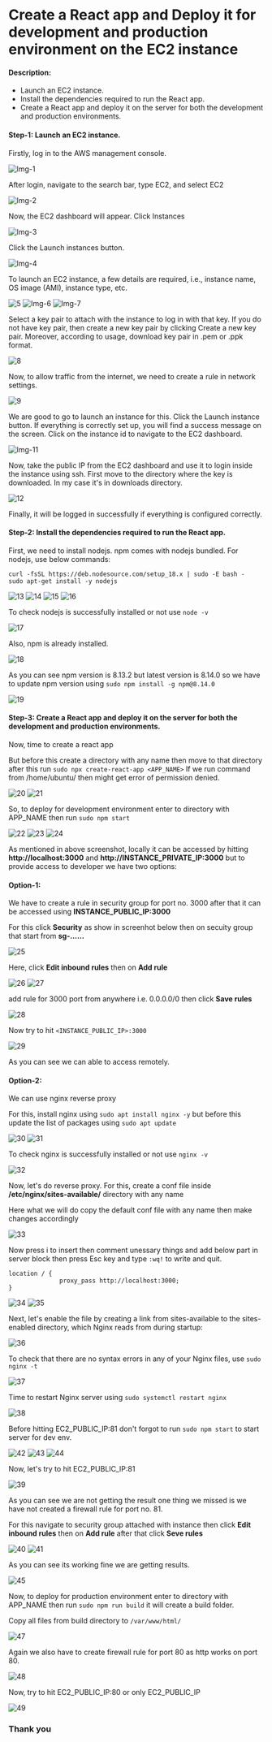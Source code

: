 # Create a React app and Deploy it for development and production environment on the EC2 instance

#### Description:

- Launch an EC2 instance.
- Install the dependencies required to run the React app.
- Create a React app and deploy it on the server for both the development and production environments.

#### Step-1: Launch an EC2 instance.

Firstly, log in to the AWS management console.

![Img-1](https://user-images.githubusercontent.com/74168188/178555843-f062573f-166c-4b06-b947-d2d11da46507.png)

After login, navigate to the search bar, type EC2, and select EC2

![Img-2](https://user-images.githubusercontent.com/74168188/178555883-5e169bfd-d205-4b99-9992-8dca7e957ff2.png)

Now, the EC2 dashboard will appear. Click Instances

![Img-3](https://user-images.githubusercontent.com/74168188/178555921-6213742a-726c-4532-923e-3edc4c4d1413.png)

Click the Launch instances button.

![Img-4](https://user-images.githubusercontent.com/74168188/178555939-529e74f0-6ece-43dc-aa1c-98d6b7f2deda.png)

To launch an EC2 instance, a few details are required, i.e., instance name, OS image (AMI), instance type, etc.

![5](https://user-images.githubusercontent.com/74168188/179711692-29904cac-6b33-4876-9fb0-07a4765d4d82.png)
![Img-6](https://user-images.githubusercontent.com/74168188/178556050-f90b180a-0dca-48fb-b30b-8365f9ac8f28.png)
![Img-7](https://user-images.githubusercontent.com/74168188/178556073-b0a18233-2e38-4dbd-926d-f7e411f7fa06.png)

Select a key pair to attach with the instance to log in with that key. If you do not have key pair, then create a new key pair by clicking Create a new key pair. Moreover, according to usage, download key pair in .pem or .ppk format.

![8](https://user-images.githubusercontent.com/74168188/179713553-227871ba-db62-496f-b361-2cf1ef3ff50e.png)

Now, to allow traffic from the internet, we need to create a rule in network settings.

![9](https://user-images.githubusercontent.com/74168188/179716719-a040568f-8b89-43df-817c-f39b35b19337.png)

We are good to go to launch an instance for this. Click the Launch instance button. If everything is correctly set up, you will find a success message on the screen. Click on the instance id to navigate to the EC2 dashboard.

![Img-11](https://user-images.githubusercontent.com/74168188/178556301-ac2e5bdd-7efa-4ad4-99d9-b669e599eefd.png)

Now, take the public IP from the EC2 dashboard and use it to login inside the instance using ssh. First move to the directory where the key is downloaded. In my case it's in downloads directory.

![12](https://user-images.githubusercontent.com/74168188/179716794-50844da9-ac7d-4599-8d95-1e653f87d932.png)

Finally, it will be logged in successfully if everything is configured correctly.

#### Step-2: Install the dependencies required to run the React app.

First, we need to install nodejs. npm comes with nodejs bundled. For nodejs, use below commands:
```
curl -fsSL https://deb.nodesource.com/setup_18.x | sudo -E bash -
sudo apt-get install -y nodejs
```

![13](https://user-images.githubusercontent.com/74168188/179720815-92a33f24-83a2-4aed-aa0c-a5fa0b7c28bf.png)
![14](https://user-images.githubusercontent.com/74168188/179720992-b54165f1-65d8-4a96-838c-1ddaa744bc12.png)
![15](https://user-images.githubusercontent.com/74168188/179721130-662d3cd1-a868-4779-a976-db75d49f2c63.png)
![16](https://user-images.githubusercontent.com/74168188/179741220-996e1ba3-f774-46e2-84ba-790513ae1ccb.png)

To check nodejs is successfully installed or not use ```node -v```

![17](https://user-images.githubusercontent.com/74168188/179741532-8f2e1597-a542-4693-ae08-facd3d630b2b.png)

Also, npm is already installed.

![18](https://user-images.githubusercontent.com/74168188/179742147-b31454f7-ddcb-42c0-8cb6-7197600e82a8.png)

As you can see npm version is 8.13.2 but latest version is 8.14.0 so we have to update npm version using ```sudo npm install -g npm@8.14.0```

![19](https://user-images.githubusercontent.com/74168188/179751261-b2900fad-593b-4e56-98d1-29ab356ac6f3.png)

#### Step-3: Create a React app and deploy it on the server for both the development and production environments.

Now, time to create a react app

But before this create a directory with any name then move to that directory after this run ```sudo npx create-react-app <APP_NAME>```
If we run command from /home/ubuntu/ then might get error of permission denied.

![20](https://user-images.githubusercontent.com/74168188/179753396-664262cb-97c3-42ed-b64c-eac91265298c.png)
![21](https://user-images.githubusercontent.com/74168188/179753481-d2dbd6ae-7ea5-46ad-a6fd-9b74a27bd0ff.png)

So, to deploy for development environment enter to directory with APP_NAME then run ```sudo npm start```

![22](https://user-images.githubusercontent.com/74168188/179756353-d66bd029-0c4e-4686-8e16-15938f175b7c.png)
![23](https://user-images.githubusercontent.com/74168188/179756429-44f20508-d324-43cc-970f-4aaff5de8e02.png)
![24](https://user-images.githubusercontent.com/74168188/179756440-9f709120-e3fb-4ea4-80c8-b551d063b4de.png)

As mentioned in above screenshot, locally it can be accessed by hitting **http://localhost:3000** and **http://INSTANCE_PRIVATE_IP:3000** but to provide access to developer we have two options: 

  #### Option-1:
  We have to create a rule in security group for port no. 3000 after that it can be accessed using **INSTANCE_PUBLIC_IP:3000**
  
  For this click **Security** as show in screenhot below then on secuity group that start from **sg-......**
  
  ![25](https://user-images.githubusercontent.com/74168188/179758967-76e85786-dc66-433a-89b8-2bee52a43c12.png)
  
  Here, click **Edit inbound rules** then on **Add rule**
  
  ![26](https://user-images.githubusercontent.com/74168188/179759062-c29fcf22-e5da-4508-9d9d-adc338039067.png)
  ![27](https://user-images.githubusercontent.com/74168188/179759294-f978d884-caa9-40ad-a764-4e96bdf1acf9.png)
  
  add rule for 3000 port from anywhere i.e. 0.0.0.0/0 then click **Save rules**
  
  ![28](https://user-images.githubusercontent.com/74168188/179760275-4b1e1549-ecb7-497a-8306-a1b6f4e11cc3.png)
  
  Now try to hit ```<INSTANCE_PUBLIC_IP>:3000```
  
  ![29](https://user-images.githubusercontent.com/74168188/179760337-0eaa2956-f798-49ca-ba1b-0db96d1d0ded.png)
  
  As you can see we can able to access remotely.
  
  #### Option-2:
  We can use nginx reverse proxy
  
  For this, install nginx using ```sudo apt install nginx -y``` but before this update the list of packages using ```sudo apt update```
  
  ![30](https://user-images.githubusercontent.com/74168188/179898309-322485e9-f2ce-419e-9746-365c14020b4d.png)
  ![31](https://user-images.githubusercontent.com/74168188/179898391-38c72a4f-4bd3-4226-a02f-fa95a0bbacbb.png)
  
  To check nginx is successfully installed or not use ```nginx -v```
  
  ![32](https://user-images.githubusercontent.com/74168188/179899358-0d5122d6-0d63-40e6-b4fe-6a539ce7d92c.png)
  
  Now, let's do reverse proxy. For this, create a conf file inside **/etc/nginx/sites-available/** directory with any name
  
  Here what we will do copy the default conf file with any name then make changes accordingly
  
  ![33](https://user-images.githubusercontent.com/74168188/179900145-2df1fda8-6955-460a-8317-b3049eb24c6c.png)
  
  Now press i to insert then comment unessary things and add below part in server block then press Esc key and type ```:wq!``` to write and quit.
  ```
  location / {
                proxy_pass http://localhost:3000;
  }
  ```
  ![34](https://user-images.githubusercontent.com/74168188/179904980-d1d57de0-4a79-45e2-94b0-095f2ab7ffdc.png)
  ![35](https://user-images.githubusercontent.com/74168188/179905013-bca9590a-9d04-4ed7-82f6-37aed0a65a54.png)
  
  Next, let's enable the file by creating a link from sites-available to the sites-enabled directory, which Nginx reads from during startup:
  
  ![36](https://user-images.githubusercontent.com/74168188/179904340-0e774f38-172e-45a3-be65-311e9a5d4cca.png)
  
  To check that there are no syntax errors in any of your Nginx files, use ```sudo nginx -t```
  
  ![37](https://user-images.githubusercontent.com/74168188/179906269-9afbb7a4-574b-4c6f-8474-477e8be16d55.png)
  
  Time to restart Nginx server using ```sudo systemctl restart nginx```
  
  ![38](https://user-images.githubusercontent.com/74168188/179905887-083ee32a-62ec-48ed-9923-4d90e661097f.png)
  
  Before hitting EC2_PUBLIC_IP:81 don't forgot to run ```sudo npm start``` to start server for dev env.
  
  ![42](https://user-images.githubusercontent.com/74168188/179915576-4bcbf06a-125a-469f-8827-01402af84b04.png)
  ![43](https://user-images.githubusercontent.com/74168188/179915597-eb2f0cc8-937b-4fb3-a646-22b09038da9e.png)
  ![44](https://user-images.githubusercontent.com/74168188/179915620-df5d33c7-215b-43f1-bbf1-7f0062c1d2a5.png)
  
  Now, let's try to hit EC2_PUBLIC_IP:81
  
  ![39](https://user-images.githubusercontent.com/74168188/179906298-015b521a-16e1-4491-b09b-694cec69aa2e.png)
  
  As you can see we are not getting the result one thing we missed is we have not created a firewall rule for port no. 81.
  
  For this navigate to security group attached with instance then click **Edit inbound rules** then on **Add rule** after that click **Seve rules**
  
  ![40](https://user-images.githubusercontent.com/74168188/179907946-04f16832-2b69-4c39-9876-f44542d07535.png)
  ![41](https://user-images.githubusercontent.com/74168188/179915063-0810447d-950b-42f6-83a3-65a5b035122f.png)
  
  As you can see its working fine we are getting results.
  
  ![45](https://user-images.githubusercontent.com/74168188/179916307-c4bc42a3-e76e-4ada-8a3e-91de145b0067.png)
  
Now, to deploy for production environment enter to directory with APP_NAME then run ```sudo npm run build``` it will create a build folder.

Copy all files from build directory to ```/var/www/html/```

![47](https://user-images.githubusercontent.com/74168188/179917987-573fb14d-b6c4-43f2-b64a-69adb5f2aab7.png)

Again we also have to create firewall rule for port 80 as http works on port 80.

![48](https://user-images.githubusercontent.com/74168188/179918392-bdc6b353-03d4-4623-8334-29fd44b0c37a.png)

Now, try to hit EC2_PUBLIC_IP:80 or only EC2_PUBLIC_IP

![49](https://user-images.githubusercontent.com/74168188/179918624-b2a53a67-ada7-4a67-91a8-01b709893450.png)

### Thank you
